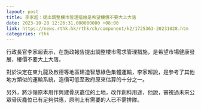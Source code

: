 ```yaml
---
layout: post
title: 李家超：提出調整樓市管理措施是希望樓價不要大上大落
date: 2023-10-28 12:26:31.000000000 +08:00
link: https://news.rthk.hk/rthk/ch/component/k2/1725363-20231028.htm
categories: rthk
---
```


行政長官李家超表示，在施政報告提出調整樓市需求管理措施，是希望市場健康發展，樓價不要大上大落。

對於決定在東九龍及啟德等地區建造智慧綠色集體運輸，李家超說，是參考了其他地方類似的運輸系統，造價可低至政府原來估算的十分之一。

另外，將沙嶺原本用作興建骨灰龕位的土地，改作創科用途，他說，審視過未來公眾骨灰龕位已有足夠供應，原則上有需要的人已不需排隊。
